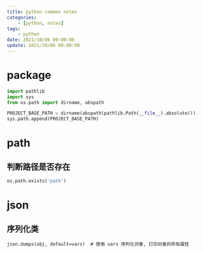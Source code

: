 ```yaml
---
title: python common notes
categories: 
	- [python, notes]
tags:
	- python
date: 2021/10/06 00:00:00
update: 2021/10/06 00:00:00
---
```


# package

```python
import pathlib
import sys
from os.path import dirname, abspath

PROJECT_BASE_PATH = dirname(abspath(pathlib.Path(__file__).absolute()))
sys.path.append(PROJECT_BASE_PATH)
```

# path

## 判断路径是否存在

```python
os.path.exists('path')
```

# json

## 序列化类

```python3
json.dumps(obj, default=vars)  # 使用 vars 序列化对象, 打印对象的所有属性
```


